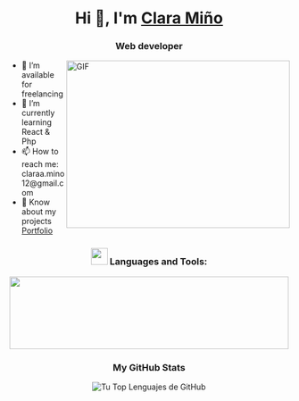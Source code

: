 <h1 align="center">Hi 👋, I'm <a href="TU_LINK_A_PORTFOLIO" target="_blank">Clara Miño</a></h1>
<h3 align="center">Web developer</h3>

<img align="right" height="300" width="400" alt="GIF" src="https://camo.githubusercontent.com/2a85a3fe4bc2747c3d6114596fbecf23279aacbc4ad08977c7e2e5ab86d2691d/68747470733a2f2f63646e2e6472696262626c652e636f6d2f75736572732f313237373331322f73637265656e73686f74732f31343733333239382f6d656469612f33396231303435653539333733373538376464363065343263383432326431662e676966">

<ul>
    <li>🤝 I’m available for freelancing</li>
    <li>🌱 I’m currently learning React & Php</li>
    <li>📫 How to reach me: claraa.mino12@gmail.com</li>
    <li>📄 Know about my projects <a href="TU_LINK_A_PORTFOLIO" target="_blank">Portfolio</a></li>
</ul>



<h3 align="center">
 
 <img   src="https://media.giphy.com/media/iY8CRBdQXODJSCERIr/giphy.gif" width="30" height="30">
    Languages and Tools:
</h3>
<p align="center">
    <img width="500px" src="https://skillicons.dev/icons?i=java,react,php,js,html,css,sass,bootstrap,git,docker&perline=5" height="130px" />
</p>



<div align="center">
    <h3>My GitHub Stats</h3>
    <p>
        <img align="center" src="https://github-readme-stats.vercel.app/api/top-langs?username=ClaraMino1&show_icons=true&theme=dark&locale=en&layout=compact" alt="Tu Top Lenguajes de GitHub" />
    </p>
</div>
